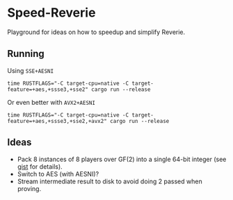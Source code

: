 # Speed-Reverie

Playground for ideas on how to speedup and simplify Reverie.

## Running

Using `SSE+AESNI`

    time RUSTFLAGS="-C target-cpu=native -C target-feature=+aes,+ssse3,+sse2" cargo run --release

Or even better with `AVX2+AESNI`

    time RUSTFLAGS="-C target-cpu=native -C target-feature=+aes,+ssse3,+sse2,+avx2" cargo run --release

## Ideas

- Pack 8 instances of 8 players over GF(2) into a single 64-bit integer (see [gist](https://gist.github.com/rot256/174fd53c0aac8cf04ef9810e8a10b0c0) for details).
- Switch to AES (with AESNI)?
- Stream intermediate result to disk to avoid doing 2 passed when proving.
